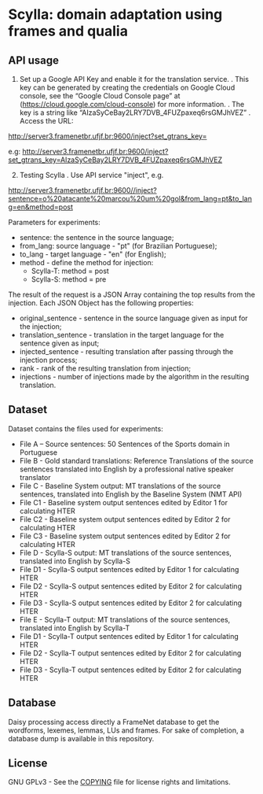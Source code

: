 # Scylla: domain adaptation using frames and qualia

## API usage
1. Set up a Google API Key and enable it for the translation service. 
	. This key can be generated by creating the credentials on Google Cloud console, see the “Google Cloud Console page” at (https://cloud.google.com/cloud-console) for more information.
	. The key is a string like “AIzaSyCeBay2LRY7DVB_4FUZpaxeq6rsGMJhVEZ” 
	. Access the URL:

http://server3.framenetbr.ufjf.br:9600/inject?set_gtrans_key=<key>

e.g:
http://server3.framenetbr.ufjf.br:9600/inject?set_gtrans_key=AIzaSyCeBay2LRY7DVB_4FUZpaxeq6rsGMJhVEZ

2. Testing Scylla
	. Use API service "inject", e.g.

http://server3.framenetbr.ufjf.br:9600//inject?sentence=o%20atacante%20marcou%20um%20gol&from_lang=pt&to_lang=en&method=post

Parameters for experiments:
- sentence: the sentence in the source language;
- from_lang: source language - "pt" (for Brazilian Portuguese);
- to_lang - target language - "en" (for English);
- method - define the method for injection:
  - Scylla-T: method = post
  - Scylla-S: method = pre

The result of the request is a JSON Array containing the top results from the injection. Each JSON Object has the following properties:

- original_sentence - sentence in the source language given as input for the injection;
- translation_sentence - translation in the target language for the sentence given as input;
- injected_sentence - resulting translation after passing through the injection process;
- rank - rank of the resulting translation from injection;
- injections - number of injections made by the algorithm in the resulting translation.

## Dataset

Dataset contains the files used for experiments:

- File A – Source sentences: 50 Sentences of the Sports domain in Portuguese
- File B - Gold standard translations: Reference Translations of the source sentences translated into English by a professional native speaker translator
- File C - Baseline System output: MT translations of the source sentences, translated into English by the Baseline System (NMT API)
- File C1 - Baseline system output sentences edited by Editor 1 for calculating HTER
- File C2 - Baseline system output sentences edited by Editor 2 for calculating HTER
- File C3 - Baseline system output sentences edited by Editor 2 for calculating HTER
- File D - Scylla-S output: MT translations of the source sentences, translated into English by Scylla-S
- File D1 - Scylla-S output sentences edited by Editor 1 for calculating HTER
- File D2 - Scylla-S output sentences edited by Editor 2 for calculating HTER
- File D3 - Scylla-S output sentences edited by Editor 2 for calculating HTER
- File E - Scylla-T output: MT translations of the source sentences, translated into English by Scylla-T
- File D1 - Scylla-T output sentences edited by Editor 1 for calculating HTER
- File D2 - Scylla-T output sentences edited by Editor 2 for calculating HTER
- File D3 - Scylla-T output sentences edited by Editor 2 for calculating HTER

## Database

Daisy processing access directly a FrameNet database to get the wordforms, lexemes, lemmas, LUs and frames. 
For sake of completion, a database dump is available in this repository.

## License

GNU GPLv3 - See the [COPYING](COPYING) file for license rights and limitations.